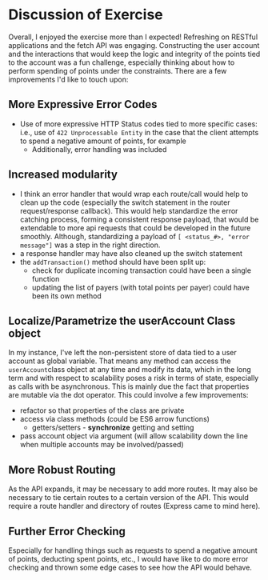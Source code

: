# Discussion of Exercise

Overall, I enjoyed the exercise more than I expected! Refreshing on RESTful applications and the fetch API was engaging. Constructing the user account and the interactions that would keep the logic and integrity of the points tied to the account was a fun challenge, especially thinking about how to perform spending of points under the constraints. There are a few improvements I'd like to touch upon:

## More Expressive Error Codes

- Use of more expressive HTTP Status codes tied to more specific cases: i.e., use of `422 Unprocessable Entity` in the case that the client attempts to spend a negative amount of points, for example
    - Additionally, error handling was included 

## Increased modularity 

- I think an error handler that would wrap each route/call would help to clean up the code (especially the switch statement in the router request/response callback). This would help standardize the error catching process, forming a consistent response payload, that would be extendable to more api requests that could be developed in the future smoothly. Although, standardizing a payload of `[ <status_#>, "error message"]` was a step in the right direction.
- a response handler may have also cleaned up the switch statement
- the `addTransaction()` method should have been split up:
    - check for duplicate incoming transaction could have been a single function
    - updating the list of payers (with total points per payer) could have been its own method

## Localize/Parametrize the userAccount Class object

In my instance, I've left the non-persistent store of data tied to a user account as global variable. That means any method can access the `userAccount`class object at any time and modify its data, which in the long term and with respect to scalability poses a risk in terms of state, especially as calls with be asynchronous. This is mainly due the fact that properties are mutable via the dot operator. This could involve a few improvements:
- refactor so that properties of the class are private
- access via class methods (could be ES6 arrow functions) 
    - getters/setters - **synchronize** getting and setting
- pass account object via argument (will allow scalability down the line when multiple accounts may be involved/passed)

## More Robust Routing
As the API expands, it may be necessary to add more routes. It may also be necessary to tie certain routes to a certain version of the API. This would require a route handler and directory of routes (Express came to mind here).

## Further Error Checking
Especially for handling things such as requests to spend a negative amount of points, deducting spent points, etc., I would have like to do more error checking and thrown some edge cases to see how the API would behave.
